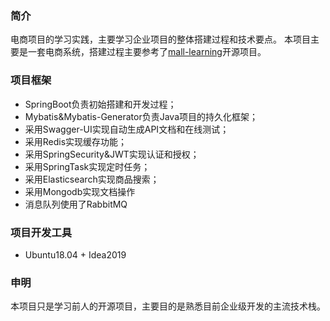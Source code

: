 

### 简介
电商项目的学习实践，主要学习企业项目的整体搭建过程和技术要点。
本项目主要是一套电商系统，搭建过程主要参考了[mall-learning](https://github.com/macrozheng/mall-learning)开源项目。

### 项目框架 

- SpringBoot负责初始搭建和开发过程；
- Mybatis&Mybatis-Generator负责Java项目的持久化框架；
- 采用Swagger-UI实现自动生成API文档和在线测试；
- 采用Redis实现缓存功能；
- 采用SpringSecurity&JWT实现认证和授权；
- 采用SpringTask实现定时任务；
- 采用Elasticsearch实现商品搜索；
- 采用Mongodb实现文档操作
- 消息队列使用了RabbitMQ

### 项目开发工具

- Ubuntu18.04 + Idea2019

### 申明

本项目只是学习前人的开源项目，主要目的是熟悉目前企业级开发的主流技术栈。

